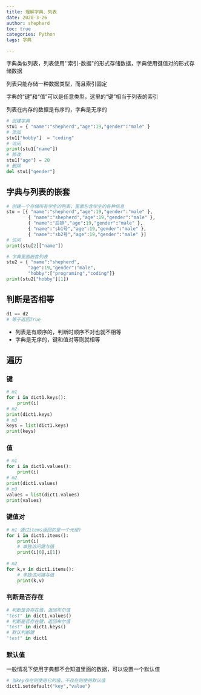 ```yaml
---
title: 理解字典、列表
date: 2020-3-26
author: shepherd
toc: true
categories: Python
tags: 字典

---
```


字典类似列表，列表使用''索引-数据"的形式存储数据，字典使用键值对的形式存储数据

列表只能存储一种数据类型，而且索引固定

字典的“键”和“值”可以是任意类型，这里的“键”相当于列表的索引

列表在内存的数据是有序的，字典是无序的

<!-- more -->

```python
# 创建字典
stu1 = { "name":"shepherd","age":19,"gender":"male" }
# 添加
stu1["hobby"]  = "coding"
# 访问
print(stu1["name"])
# 修改
stu1["age"] = 20
# 删除
del stu1["gender"]
```

## 字典与列表的嵌套

```python
# 创建一个存储所有学生的列表，里面包含学生的各种信息
stu = [{ "name":"shepherd","age":19,"gender":"male" },
        { "name":"shepherd","age":19,"gender":"male" },
        { "name":"后排","age":19,"gender":"male" },
        { "name":"sb1号","age":19,"gender":"male" },
        { "name":"sb2号","age":19,"gender":"male" }]
# 访问
print(stu[2]["name"])

# 字典里面嵌套列表
stu2 = { "name":"shepherd",
        "age":19,"gender":"male",
        "hobby":["programing","coding"]}
print(stu2["hobby"][1])
```

## 判断是否相等

```python
d1 == d2
# 等于返回True
```

- 列表是有顺序的，判断时顺序不对也就不相等
- 字典是无序的，键和值对等则就相等

## 遍历

### 键

```python
# m1
for i in dict1.keys():
    print(i)
# m2
print(dict1.keys)
# m3 
keys = list(dict1.keys)
print(keys)
```

### 值

```python
# m1
for i in dict1.values():
    print(i)
# m2
print(dict1.values)
# m3 
values = list(dict1.values)
print(values)
```

### 键值对

```python
# m1 通过items返回的是一个元组)
for i in dict1.items():
	print(i)
	# 单独访问键与值
	print(i[0],i[1])
    
# m2 
for k,v in dict1.items():
	# 单独访问键与值
	print(k,v)
```

### 判断是否存在

```python
# 判断是否存在值，返回布尔值
"test" in dict1.values()
# 判断是否存在键，返回布尔值
"test" in dict1.keys()
# 默认判断键
"test" in dict1
```

### 默认值

一般情况下使用字典都不会知道里面的数据，可以设置一个默认值

```python
# 当key存在则使用它的值，不存在则使用默认值
dict1.setdefault("key","value")
```


